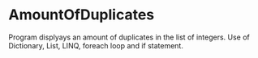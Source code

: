 # AmountOfDuplicates
Program displyays an amount of duplicates in the list of integers. Use of Dictionary, List, LINQ, foreach loop and if statement.
